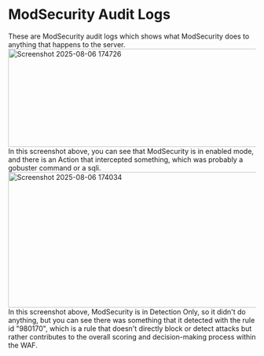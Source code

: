 # ModSecurity Audit Logs
These are ModSecurity audit logs which shows what ModSecurity does to anything that happens to the server.
<img width="728" height="200" alt="Screenshot 2025-08-06 174726" src="https://github.com/user-attachments/assets/53f8bbe3-0e04-4181-9a72-4c1490c38503" /> <br>
In this screenshot above, you can see that ModSecurity is in enabled mode, and there is an Action that intercepted something, which was probably a gobuster command or a sqli. <br>
<img width="718" height="276" alt="Screenshot 2025-08-06 174034" src="https://github.com/user-attachments/assets/34fef9a8-974e-46f8-a6b5-0b34d520fe51" /> <br>
In this screenshot above, ModSecurity is in Detection Only, so it didn't do anything, but you can see there was something that it detected with the rule id "980170", which is a rule that doesn't directly block or detect attacks but rather contributes to the overall scoring and decision-making process within the WAF. 
